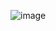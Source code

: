 ![image](https://github.com/yusufktlk/pokedex-reactjs/assets/71187794/0e417964-5443-4583-b2c9-f52278bd5552)
